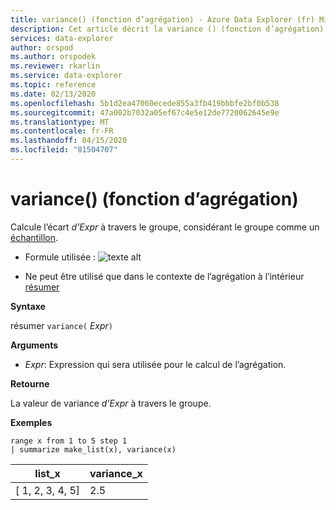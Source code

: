 ```yaml
---
title: variance() (fonction d’agrégation) - Azure Data Explorer (fr) Microsoft Docs
description: Cet article décrit la variance () (fonction d’agrégation) dans Azure Data Explorer.
services: data-explorer
author: orspod
ms.author: orspodek
ms.reviewer: rkarlin
ms.service: data-explorer
ms.topic: reference
ms.date: 02/13/2020
ms.openlocfilehash: 5b1d2ea47060ecede855a3fb419bbbfe2bf0b538
ms.sourcegitcommit: 47a002b7032a05ef67c4e5e12de7720062645e9e
ms.translationtype: MT
ms.contentlocale: fr-FR
ms.lasthandoff: 04/15/2020
ms.locfileid: "81504707"
---
```

# <a name="variance-aggregation-function"></a>variance() (fonction d’agrégation)

Calcule l’écart *d’Expr* à travers le groupe, considérant le groupe comme un [échantillon](https://en.wikipedia.org/wiki/Sample_%28statistics%29). 

* Formule utilisée : ![texte alt](./images/aggregations/variance-sample.png "échantillon de variance")

* Ne peut être utilisé que dans le contexte de l’agrégation à l’intérieur [résumer](summarizeoperator.md)

**Syntaxe**

résumer `variance(` *Expr*`)`

**Arguments**

* *Expr*: Expression qui sera utilisée pour le calcul de l’agrégation. 

**Retourne**

La valeur de variance *d’Expr* à travers le groupe.
 
**Exemples**

```kusto
range x from 1 to 5 step 1
| summarize make_list(x), variance(x) 
```

|list_x|variance_x|
|---|---|
|[ 1, 2, 3, 4, 5]|2.5|